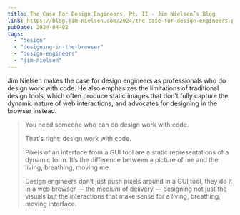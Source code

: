 ```yaml
---
title: The Case For Design Engineers, Pt. II - Jim Nielsen’s Blog
link: https://blog.jim-nielsen.com/2024/the-case-for-design-engineers-pt-ii/
pubDate: 2024-04-02
tags:
  - "design"
  - "designing-in-the-browser"
  - "design-engineers"
  - "jim-nielsen"
---
```


Jim Nielsen makes the case for design engineers as professionals who do design work with code. He also emphasizes the limitations of traditional design tools, which often produce static images that don’t fully capture the dynamic nature of web interactions, and advocates for designing in the browser instead.

> You need someone who can do design work with code.
>
> That's right: design work with code.
>
> Pixels of an interface from a GUI tool are a static representations of a dynamic form. It’s the difference between a picture of me and the living, breathing, moving me.
>
> Design engineers don’t just push pixels around in a GUI tool, they do it in a web browser — the medium of delivery — designing not just the visuals but the interactions that make sense for a living, breathing, moving interface.
